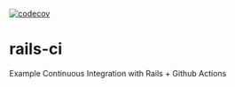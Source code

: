 [![codecov](https://codecov.io/gh/Unicen-Tuari/rails-ci/branch/main/graph/badge.svg?token=HLQEH7S0Wu)](https://codecov.io/gh/Unicen-Tuari/rails-ci)
# rails-ci
Example Continuous Integration with Rails + Github Actions
